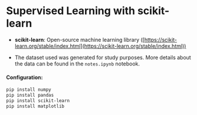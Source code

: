 # Supervised Learning with scikit-learn

- **scikit-learn**: Open-source machine learning library ([https://scikit-learn.org/stable/index.html](https://scikit-learn.org/stable/index.html))

- The dataset used was generated for study purposes. More details about the data can be found in the `notes.ipynb` notebook.
#### Configuration:
```bash
pip install numpy
pip install pandas
pip install scikit-learn
pip install matplotlib
```
